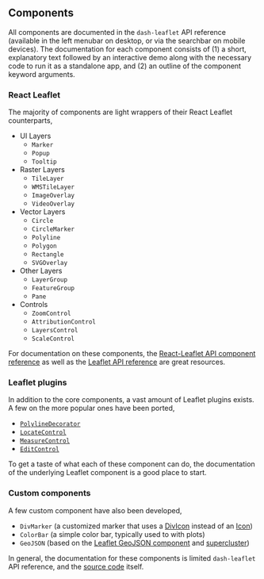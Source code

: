 ## Components

All components are documented in the `dash-leaflet` API reference (available in the left menubar on desktop, or via the searchbar on mobile devices). The documentation for each component consists of (1) a short, explanatory text followed by an interactive demo along with the necessary code to run it as a standalone app, and (2) an outline of the component keyword arguments.

### React Leaflet

The majority of components are light wrappers of their React Leaflet counterparts,

* UI Layers
    * `Marker`
    * `Popup`
    * `Tooltip`
* Raster Layers
    * `TileLayer`
    * `WMSTileLayer`
    * `ImageOverlay`
    * `VideoOverlay`
* Vector Layers
    * `Circle`
    * `CircleMarker`
    * `Polyline`
    * `Polygon`
    * `Rectangle`
    * `SVGOverlay`
* Other Layers
    * `LayerGroup`
    * `FeatureGroup`
    * `Pane`
* Controls
    * `ZoomControl`
    * `AttributionControl`
    * `LayersControl`
    * `ScaleControl`

For documentation on these components, the [React-Leaflet API component reference](https://react-leaflet.js.org/docs/en/components) as well as the [Leaflet API reference](https://leafletjs.com/reference.html) are great resources. 

### Leaflet plugins

In addition to the core components, a vast amount of Leaflet plugins exists. A few on the more popular ones have been ported,

* [`PolylineDecorator`](https://github.com/bbecquet/Leaflet.PolylineDecorator)
* [`LocateControl`](https://github.com/domoritz/leaflet-locatecontrol)
* [`MeasureControl`](https://github.com/ljagis/leaflet-measure)
* [`EditControl`](https://github.com/Leaflet/Leaflet.draw)

To get a taste of what each of these component can do, the documentation of the underlying Leaflet component is a good place to start.

### Custom components

A few custom component have also been developed,

* `DivMarker` (a customized marker that uses a [DivIcon](https://leafletjs.com/reference.html#divicon) instead of an [Icon](https://leafletjs.com/reference.html#icon))
* `ColorBar` (a simple color bar, typically used to with plots)
* `GeoJSON` (based on the [Leaflet GeoJSON component](https://leafletjs.com/reference-1.6.0.html#geojson) and [supercluster](https://github.com/mapbox/supercluster))

In general, the documentation for these components is limited `dash-leaflet` API reference, and the [source code](https://github.com/thedirtyfew/dash-leaflet) itself.

